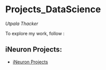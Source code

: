 # Projects_DataScience

*Utpala Thacker*

To explore my work, follow :

## iNeuron Projects:
- [iNeuron Projects](https://github.com/utpalathacker25/Projects_DataScience/tree/main/iNeuron)

